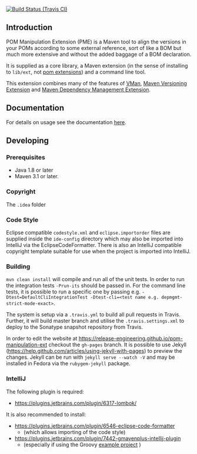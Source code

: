 

[![Build Status (Travis CI)](https://travis-ci.org/release-engineering/pom-manipulation-ext.svg?branch=master)](https://travis-ci.org/release-engineering/pom-manipulation-ext.svg?branch=master)


## Introduction

POM Manipulation Extension (PME) is a Maven tool to align the versions in your POMs according to some external reference, sort of like a BOM but much more extensive and without the added baggage of a BOM declaration.

It is supplied as a core library, a Maven extension (in the sense of installing to `lib/ext`, not [pom extensions](https://maven.apache.org/pom.html#Extensions)) and a command line tool.

This extension combines many of the features of [VMan](https://github.com/jdcasey/pom-version-manipulator), [Maven Versioning Extension](https://github.com/jdcasey/maven-versioning-extension) and [Maven Dependency Management Extension](https://github.com/jboss/maven-dependency-management-extension).

## Documentation

For details on usage see the documentation [here](https://release-engineering.github.io/pom-manipulation-ext).

## Developing

### Prerequisites

* Java 1.8 or later
* Maven 3.1 or later.

### Copyright

The `.idea` folder 

### Code Style

Eclipse compatible `codestyle.xml` and `eclipse.importorder` files are supplied inside the `ide-config` directory which 
may also be imported into IntelliJ via the EclipseCodeFormatter. There is also an IntelliJ compatible copyright template 
suitable for use when the project is imported into IntelliJ.

### Building

`mvn clean install` will compile and run all of the unit tests. In order to run the integration tests `-Prun-its` should be passed in. For the command line tests, it is possible to run a specific one by passing e.g. `-Dtest=DefaultCliIntegrationTest -Dtest-cli=<test name e.g. depmgmt-strict-mode-exact>`.

The system is setup via a `.travis.yml` to build all pull requests in Travis. Further, it will build master branch and utilise the `.travis.settings.xml` to deploy to the Sonatype snapshot repository from Travis.

In order to edit the website at https://release-engineering.github.io/pom-manipulation-ext checkout the `gh-pages` branch. 
It is possible to use Jekyll (https://help.github.com/articles/using-jekyll-with-pages) to preview the changes. 
Jekyll can be run with `jekyll serve --watch -V` and may be installed in Fedora via the `rubygem-jekyll` package.

### IntelliJ

The following plugin is required:

 * https://plugins.jetbrains.com/plugin/6317-lombok/

It is also recommended to install:

 * https://plugins.jetbrains.com/plugin/6546-eclipse-code-formatter
    * (which allows importing of the code style)
 * https://plugins.jetbrains.com/plugin/7442-gmavenplus-intellij-plugin
    * (especially if using the Groovy [example project](https://github.com/project-ncl/manipulator-groovy-examples) )
    